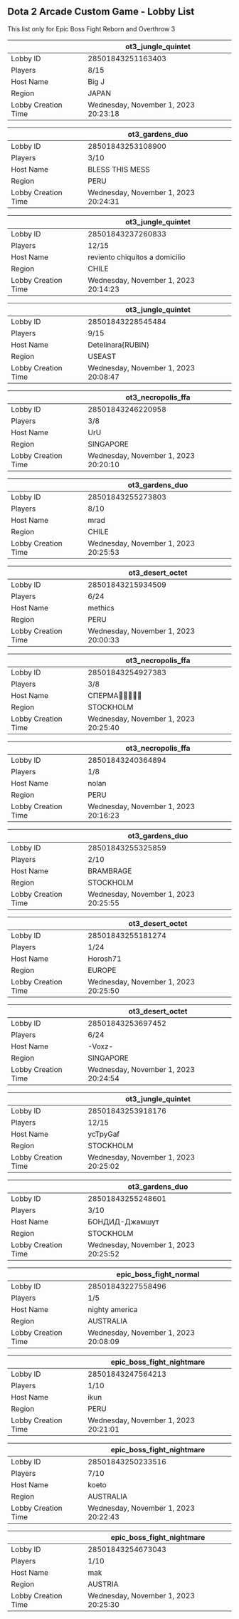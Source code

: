 ## Dota 2 Arcade Custom Game - Lobby List

This list only for Epic Boss Fight Reborn and Overthrow 3

|  | ot3_jungle_quintet |
| ------ | ------ |
| Lobby ID | 28501843251163403 |
| Players | 8/15 |
| Host Name | Big J |
| Region | JAPAN |
| Lobby Creation Time | Wednesday, November 1, 2023 20:23:18 |


|  | ot3_gardens_duo |
| ------ | ------ |
| Lobby ID | 28501843253108900 |
| Players | 3/10 |
| Host Name | BLESS THIS MESS |
| Region | PERU |
| Lobby Creation Time | Wednesday, November 1, 2023 20:24:31 |


|  | ot3_jungle_quintet |
| ------ | ------ |
| Lobby ID | 28501843237260833 |
| Players | 12/15 |
| Host Name | reviento chiquitos a domicilio |
| Region | CHILE |
| Lobby Creation Time | Wednesday, November 1, 2023 20:14:23 |


|  | ot3_jungle_quintet |
| ------ | ------ |
| Lobby ID | 28501843228545484 |
| Players | 9/15 |
| Host Name | Detelinara{RUBIN} |
| Region | USEAST |
| Lobby Creation Time | Wednesday, November 1, 2023 20:08:47 |


|  | ot3_necropolis_ffa |
| ------ | ------ |
| Lobby ID | 28501843246220958 |
| Players | 3/8 |
| Host Name | UrU |
| Region | SINGAPORE |
| Lobby Creation Time | Wednesday, November 1, 2023 20:20:10 |


|  | ot3_gardens_duo |
| ------ | ------ |
| Lobby ID | 28501843255273803 |
| Players | 8/10 |
| Host Name | mrad |
| Region | CHILE |
| Lobby Creation Time | Wednesday, November 1, 2023 20:25:53 |


|  | ot3_desert_octet |
| ------ | ------ |
| Lobby ID | 28501843215934509 |
| Players | 6/24 |
| Host Name | methics |
| Region | PERU |
| Lobby Creation Time | Wednesday, November 1, 2023 20:00:33 |


|  | ot3_necropolis_ffa |
| ------ | ------ |
| Lobby ID | 28501843254927383 |
| Players | 3/8 |
| Host Name | СПЕРМА👻👻👻👻👻 |
| Region | STOCKHOLM |
| Lobby Creation Time | Wednesday, November 1, 2023 20:25:40 |


|  | ot3_necropolis_ffa |
| ------ | ------ |
| Lobby ID | 28501843240364894 |
| Players | 1/8 |
| Host Name | nolan |
| Region | PERU |
| Lobby Creation Time | Wednesday, November 1, 2023 20:16:23 |


|  | ot3_gardens_duo |
| ------ | ------ |
| Lobby ID | 28501843255325859 |
| Players | 2/10 |
| Host Name | BRAMBRAGE |
| Region | STOCKHOLM |
| Lobby Creation Time | Wednesday, November 1, 2023 20:25:55 |


|  | ot3_desert_octet |
| ------ | ------ |
| Lobby ID | 28501843255181274 |
| Players | 1/24 |
| Host Name | Horosh71 |
| Region | EUROPE |
| Lobby Creation Time | Wednesday, November 1, 2023 20:25:50 |


|  | ot3_desert_octet |
| ------ | ------ |
| Lobby ID | 28501843253697452 |
| Players | 6/24 |
| Host Name | -Voxz- |
| Region | SINGAPORE |
| Lobby Creation Time | Wednesday, November 1, 2023 20:24:54 |


|  | ot3_jungle_quintet |
| ------ | ------ |
| Lobby ID | 28501843253918176 |
| Players | 12/15 |
| Host Name | ycTpyGaf |
| Region | STOCKHOLM |
| Lobby Creation Time | Wednesday, November 1, 2023 20:25:02 |


|  | ot3_gardens_duo |
| ------ | ------ |
| Lobby ID | 28501843255248601 |
| Players | 3/10 |
| Host Name | БОНДИД-Джамшут |
| Region | STOCKHOLM |
| Lobby Creation Time | Wednesday, November 1, 2023 20:25:52 |


|  | epic_boss_fight_normal |
| ------ | ------ |
| Lobby ID | 28501843227558496 |
| Players | 1/5 |
| Host Name | nighty america |
| Region | AUSTRALIA |
| Lobby Creation Time | Wednesday, November 1, 2023 20:08:09 |


|  | epic_boss_fight_nightmare |
| ------ | ------ |
| Lobby ID | 28501843247564213 |
| Players | 1/10 |
| Host Name | ikun |
| Region | PERU |
| Lobby Creation Time | Wednesday, November 1, 2023 20:21:01 |


|  | epic_boss_fight_nightmare |
| ------ | ------ |
| Lobby ID | 28501843250233516 |
| Players | 7/10 |
| Host Name | koeto |
| Region | AUSTRALIA |
| Lobby Creation Time | Wednesday, November 1, 2023 20:22:43 |


|  | epic_boss_fight_nightmare |
| ------ | ------ |
| Lobby ID | 28501843254673043 |
| Players | 1/10 |
| Host Name | mak |
| Region | AUSTRIA |
| Lobby Creation Time | Wednesday, November 1, 2023 20:25:30 |



